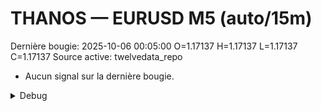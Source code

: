 # THANOS — EURUSD M5 (auto/15m)
Dernière bougie: 2025-10-06 00:05:00  O=1.17137  H=1.17137  L=1.17137  C=1.17137
Source active: twelvedata_repo

- Aucun signal sur la dernière bougie.

<details><summary>Debug</summary>

- TD_API_KEY manquant.

</details>